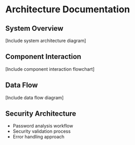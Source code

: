 # Architecture Documentation

## System Overview
[Include system architecture diagram]

## Component Interaction
[Include component interaction flowchart]

## Data Flow
[Include data flow diagram]

## Security Architecture
- Password analysis workflow
- Security validation process
- Error handling approach
  